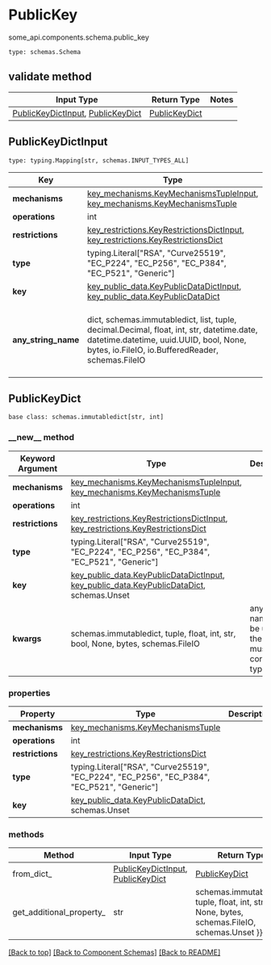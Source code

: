 # PublicKey
some_api.components.schema.public_key
```
type: schemas.Schema
```

## validate method
Input Type | Return Type | Notes
------------ | ------------- | -------------
[PublicKeyDictInput](#publickeydictinput), [PublicKeyDict](#publickeydict) | [PublicKeyDict](#publickeydict) |

## PublicKeyDictInput
```
type: typing.Mapping[str, schemas.INPUT_TYPES_ALL]
```
Key | Type |  Description | Notes
------------ | ------------- | ------------- | -------------
**mechanisms** | [key_mechanisms.KeyMechanismsTupleInput](../../components/schema/key_mechanisms.md#keymechanismstupleinput), [key_mechanisms.KeyMechanismsTuple](../../components/schema/key_mechanisms.md#keymechanismstuple) |  |
**operations** | int |  |
**restrictions** | [key_restrictions.KeyRestrictionsDictInput](../../components/schema/key_restrictions.md#keyrestrictionsdictinput), [key_restrictions.KeyRestrictionsDict](../../components/schema/key_restrictions.md#keyrestrictionsdict) |  |
**type** | typing.Literal["RSA", "Curve25519", "EC_P224", "EC_P256", "EC_P384", "EC_P521", "Generic"] |  |
**key** | [key_public_data.KeyPublicDataDictInput](../../components/schema/key_public_data.md#keypublicdatadictinput), [key_public_data.KeyPublicDataDict](../../components/schema/key_public_data.md#keypublicdatadict) |  | [optional]
**any_string_name** | dict, schemas.immutabledict, list, tuple, decimal.Decimal, float, int, str, datetime.date, datetime.datetime, uuid.UUID, bool, None, bytes, io.FileIO, io.BufferedReader, schemas.FileIO | any string name can be used but the value must be the correct type | [optional]

## PublicKeyDict
```
base class: schemas.immutabledict[str, int]

```
### &lowbar;&lowbar;new&lowbar;&lowbar; method
Keyword Argument | Type | Description | Notes
---------------- | ---- | ----------- | -----
**mechanisms** | [key_mechanisms.KeyMechanismsTupleInput](../../components/schema/key_mechanisms.md#keymechanismstupleinput), [key_mechanisms.KeyMechanismsTuple](../../components/schema/key_mechanisms.md#keymechanismstuple) |  |
**operations** | int |  |
**restrictions** | [key_restrictions.KeyRestrictionsDictInput](../../components/schema/key_restrictions.md#keyrestrictionsdictinput), [key_restrictions.KeyRestrictionsDict](../../components/schema/key_restrictions.md#keyrestrictionsdict) |  |
**type** | typing.Literal["RSA", "Curve25519", "EC_P224", "EC_P256", "EC_P384", "EC_P521", "Generic"] |  |
**key** | [key_public_data.KeyPublicDataDictInput](../../components/schema/key_public_data.md#keypublicdatadictinput), [key_public_data.KeyPublicDataDict](../../components/schema/key_public_data.md#keypublicdatadict), schemas.Unset |  | [optional]
**kwargs** | schemas.immutabledict, tuple, float, int, str, bool, None, bytes, schemas.FileIO | any string name can be used but the value must be the correct type | [optional] typed value is accessed with the get_additional_property_ method

### properties
Property | Type | Description | Notes
-------- | ---- | ----------- | -----
**mechanisms** | [key_mechanisms.KeyMechanismsTuple](../../components/schema/key_mechanisms.md#keymechanismstuple) |  |
**operations** | int |  |
**restrictions** | [key_restrictions.KeyRestrictionsDict](../../components/schema/key_restrictions.md#keyrestrictionsdict) |  |
**type** | typing.Literal["RSA", "Curve25519", "EC_P224", "EC_P256", "EC_P384", "EC_P521", "Generic"] |  |
**key** | [key_public_data.KeyPublicDataDict](../../components/schema/key_public_data.md#keypublicdatadict), schemas.Unset |  | [optional]

### methods
Method | Input Type | Return Type | Notes
------ | ---------- | ----------- | ------
from_dict_ | [PublicKeyDictInput](#publickeydictinput), [PublicKeyDict](#publickeydict) | [PublicKeyDict](#publickeydict) | a constructor
get_additional_property_ | str | schemas.immutabledict, tuple, float, int, str, bool, None, bytes, schemas.FileIO, schemas.Unset }} | provides type safety for additional properties

[[Back to top]](#top) [[Back to Component Schemas]](../../../README.md#Component-Schemas) [[Back to README]](../../../README.md)
